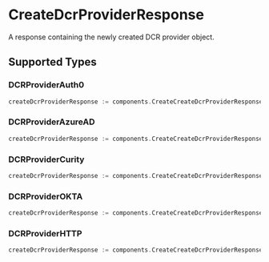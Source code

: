 # CreateDcrProviderResponse

A response containing the newly created DCR provider object.


## Supported Types

### DCRProviderAuth0

```go
createDcrProviderResponse := components.CreateCreateDcrProviderResponseDcrProviderAuth0(components.DCRProviderAuth0{/* values here */})
```

### DCRProviderAzureAD

```go
createDcrProviderResponse := components.CreateCreateDcrProviderResponseDcrProviderAzureAd(components.DCRProviderAzureAD{/* values here */})
```

### DCRProviderCurity

```go
createDcrProviderResponse := components.CreateCreateDcrProviderResponseDcrProviderCurity(components.DCRProviderCurity{/* values here */})
```

### DCRProviderOKTA

```go
createDcrProviderResponse := components.CreateCreateDcrProviderResponseDcrProviderOkta(components.DCRProviderOKTA{/* values here */})
```

### DCRProviderHTTP

```go
createDcrProviderResponse := components.CreateCreateDcrProviderResponseDcrProviderHTTP(components.DCRProviderHTTP{/* values here */})
```

